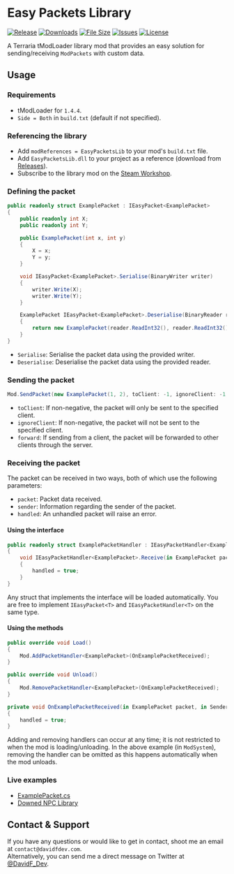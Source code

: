 # Easy Packets Library
[![Release](https://img.shields.io/github/v/release/DavidF-Dev/Terraria-Easy-Packets-Lib?style=flat-square)](https://github.com/DavidF-Dev/Terraria-Easy-Packets-Lib/releases/latest)
[![Downloads](https://img.shields.io/steam/downloads/2952511711?style=flat-square)](https://steamcommunity.com/sharedfiles/filedetails/?id=2952511711)
[![File Size](https://img.shields.io/steam/size/2952511711?style=flat-square)](https://steamcommunity.com/sharedfiles/filedetails/?id=2952511711)
[![Issues](https://img.shields.io/github/issues/DavidF-Dev/Terraria-Easy-Packets-Lib?style=flat-square)](https://github.com/DavidF-Dev/Terraria-Easy-Packets-Lib/issues)
[![License](https://img.shields.io/github/license/DavidF-Dev/Terraria-Easy-Packets-Lib?style=flat-square)](https://github.com/DavidF-Dev/Terraria-Easy-Packets-Lib/blob/main/LICENSE.md)

A Terraria tModLoader library mod that provides an easy solution for sending/receiving `ModPackets` with custom data.

## Usage
### Requirements
- tModLoader for `1.4.4`.
- `Side = Both` in `build.txt` (default if not specified).

### Referencing the library
- Add `modReferences = EasyPacketsLib` to your mod's `build.txt` file.
- Add `EasyPacketsLib.dll` to your project as a reference (download from [Releases](https://github.com/DavidF-Dev/Terraria-Easy-Packets-Lib/releases/latest)).
- Subscribe to the library mod on the [Steam Workshop](https://steamcommunity.com/sharedfiles/filedetails/?id=2952511711).

### Defining the packet
```csharp
public readonly struct ExamplePacket : IEasyPacket<ExamplePacket>
{
    public readonly int X;
    public readonly int Y;

    public ExamplePacket(int x, int y)
    {
        X = x;
        Y = y;
    }

    void IEasyPacket<ExamplePacket>.Serialise(BinaryWriter writer)
    {
        writer.Write(X);
        writer.Write(Y);
    }

    ExamplePacket IEasyPacket<ExamplePacket>.Deserialise(BinaryReader reader, in SenderInfo sender)
    {
        return new ExamplePacket(reader.ReadInt32(), reader.ReadInt32());
    }
}
```
- `Serialise`: Serialise the packet data using the provided writer.
- `Deserialise`: Deserialise the packet data using the provided reader.

### Sending the packet
```csharp
Mod.SendPacket(new ExamplePacket(1, 2), toClient: -1, ignoreClient: -1, forward: false);
```
- `toClient`: If non-negative, the packet will only be sent to the specified client.
- `ignoreClient`: If non-negative, the packet will not be sent to the specified client.
- `forward`: If sending from a client, the packet will be forwarded to other clients through the server.

### Receiving the packet

The packet can be received in two ways, both of which use the following parameters:
- `packet`: Packet data received.
- `sender`: Information regarding the sender of the packet.
- `handled`: An unhandled packet will raise an error.

#### Using the interface
```csharp
public readonly struct ExamplePacketHandler : IEasyPacketHandler<ExamplePacket>
{
    void IEasyPacketHandler<ExamplePacket>.Receive(in ExamplePacket packet, in SenderInfo sender, ref bool handled)
    {
        handled = true;
    }
}
```
Any struct that implements the interface will be loaded automatically.
You are free to implement `IEasyPacket<T>` and `IEasyPacketHandler<T>` on the same type.

#### Using the methods
```csharp
public override void Load()
{
    Mod.AddPacketHandler<ExamplePacket>(OnExamplePacketReceived);
}

public override void Unload()
{
    Mod.RemovePacketHandler<ExamplePacket>(OnExamplePacketReceived);
}

private void OnExamplePacketReceived(in ExamplePacket packet, in SenderInfo sender, ref bool handled)
{
    handled = true;
}
```
Adding and removing handlers can occur at any time; it is not restricted to when the mod is loading/unloading.
In the above example (in `ModSystem`), removing the handler can be omitted as this happens automatically when the mod unloads.

### Live examples
- [ExamplePacket.cs](https://github.com/DavidF-Dev/Terraria-Easy-Packets-Lib/blob/main/Code/Examples/ExamplePacket.cs)
- [Downed NPC Library](https://github.com/DavidF-Dev/Terraria-Downed-NPC-Lib/blob/main/Code/DownedNPCPacket.cs)

## Contact & Support

If you have any questions or would like to get in contact, shoot me an email at `contact@davidfdev.com`.<br>
Alternatively, you can send me a direct message on Twitter at [@DavidF_Dev](https://twitter.com/DavidF_Dev).
